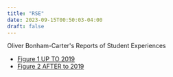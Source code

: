 ```yaml
---
title: "RSE"
date: 2023-09-15T00:50:03-04:00
draft: false
---
```


Oliver Bonham-Carter's Reports of Student Experiences



  + <a href="/images/rse/figure_1_rse_upto2019.html" target="_blank">Figure 1 UP TO 2019</a>
  + <a href="/images/rse/figure_2_rse_after2019.html" target="_blank">Figure 2 AFTER to 2019</a>
